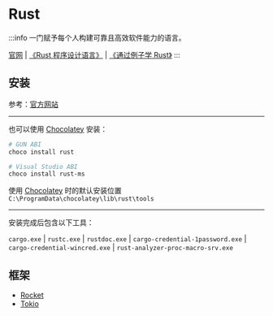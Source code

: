 # Rust

:::info
一门赋予每个人构建可靠且高效软件能力的语言。

[官网](https://www.rust-lang.org/zh-CN/)
| [《Rust 程序设计语言》](https://kaisery.github.io/trpl-zh-cn/)
| [《通过例子学 Rust》](https://rustwiki.org/zh-CN/rust-by-example/)
:::

## 安装

参考：[官方网站](https://www.rust-lang.org/zh-CN/tools/install)

----------

也可以使用 [Chocolatey] 安装：

```sh
# GUN ABI
choco install rust

# Visual Studio ABI
choco install rust-ms
```

使用 [Chocolatey] 时的默认安装位置 `C:\ProgramData\chocolatey\lib\rust\tools`

----------

安装完成后包含以下工具：

`cargo.exe`
| `rustc.exe`
| `rustdoc.exe`
| `cargo-credential-1password.exe`
| `cargo-credential-wincred.exe`
| `rust-analyzer-proc-macro-srv.exe`

## 框架

- [Rocket](../../03-框架/Rocket/README.md)
- [Tokio](https://tokio.rs/)

[Chocolatey]: ../../01-工具/Chocolatey/README.md